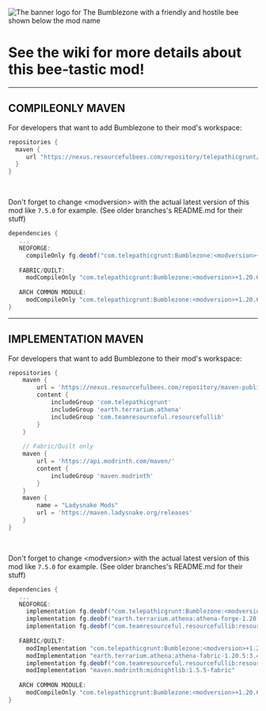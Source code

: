 ![The banner logo for The Bumblezone with a friendly and hostile bee shown below the mod name](https://github.com/TelepathicGrunt/Bumblezone/assets/40846040/968c8470-6ff7-4b11-8f45-da255d1de7ca)

# See the wiki for more details about this bee-tastic mod!

***

## COMPILEONLY MAVEN

For developers that want to add Bumblezone to their mod's workspace:

```gradle
repositories {
  maven {
     url "https://nexus.resourcefulbees.com/repository/telepathicgrunt/"
  }
}
```

&nbsp;

Don't forget to change &lt;modversion> with the actual latest version of this mod like `7.5.0` for example. (See older branches's README.md for their stuff)

```gradle
dependencies {
   ...
   NEOFORGE: 
     compileOnly fg.deobf("com.telepathicgrunt:Bumblezone:<modversion>+1.20.6-neoforge")
     
   FABRIC/QUILT: 
     modCompileOnly "com.telepathicgrunt:Bumblezone:<modversion>+1.20.6-fabric"
     
   ARCH COMMON MODULE: 
     modCompileOnly "com.telepathicgrunt:Bumblezone:<modversion>+1.20.6-common"
}
```

***

## IMPLEMENTATION MAVEN

For developers that want to add Bumblezone to their mod's workspace:

```gradle
repositories {
    maven {
        url = 'https://nexus.resourcefulbees.com/repository/maven-public/'
        content {
            includeGroup 'com.telepathicgrunt'
            includeGroup 'earth.terrarium.athena'
            includeGroup 'com.teamresourceful.resourcefullib'
        }
    }
    
    // Fabric/Quilt only
    maven {
        url = 'https://api.modrinth.com/maven/'
        content {
            includeGroup 'maven.modrinth'
        }
    }
    maven {
        name = "Ladysnake Mods"
        url = 'https://maven.ladysnake.org/releases'
    }
}
```

&nbsp;

Don't forget to change &lt;modversion> with the actual latest version of this mod like `7.5.0` for example. (See older branches's README.md for their stuff)

```gradle
dependencies {
   ...
   NEOFORGE: 
     implementation fg.deobf("com.telepathicgrunt:Bumblezone:<modversion>+1.20.6-neoforge")
     implementation fg.deobf("earth.terrarium.athena:athena-forge-1.20.5:3.4.0")
     implementation fg.deobf("com.teamresourceful.resourcefullib:resourcefullib-forge-1.20.5:2.6.0-beta.7")
     
   FABRIC/QUILT: 
     modImplementation "com.telepathicgrunt:Bumblezone:<modversion>+1.20.6-fabric"
     modImplementation "earth.terrarium.athena:athena-fabric-1.20.5:3.4.0"
     implementation fg.deobf("com.teamresourceful.resourcefullib:resourcefullib-fabric-1.20.5:2.6.0-beta.7")
     modImplementation "maven.modrinth:midnightlib:1.5.5-fabric" 
   
   ARCH COMMON MODULE: 
     modCompileOnly "com.telepathicgrunt:Bumblezone:<modversion>+1.20.6-common"
}
```

